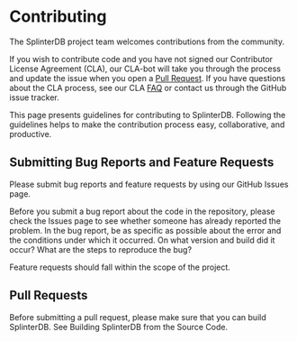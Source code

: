 # Contributing

The SplinterDB project team welcomes contributions from the community. 

If you wish to contribute code and you have not signed our Contributor License Agreement (CLA), our CLA-bot will take you through the process and update the issue when you open a [Pull Request](https://help.github.com/articles/creating-a-pull-request). If you have questions about the CLA process, see our CLA [FAQ](https://cla.vmware.com/faq) or contact us through the GitHub issue tracker.

This page presents guidelines for contributing to SplinterDB. Following the guidelines helps to make the contribution process easy, collaborative, and productive. 

## Submitting Bug Reports and Feature Requests

Please submit bug reports and feature requests by using our GitHub Issues page.

Before you submit a bug report about the code in the repository, please check the Issues page to see whether someone has already reported the problem. In the bug report, be as specific as possible about the error and the conditions under which it occurred. On what version and build did it occur? What are the steps to reproduce the bug? 

Feature requests should fall within the scope of the project. 

## Pull Requests

Before submitting a pull request, please make sure that you can build SplinterDB. See Building SplinterDB from the Source Code.
